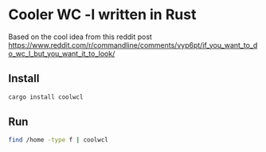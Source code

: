 # Cooler WC -l written in Rust

Based on the cool idea from this reddit post <https://www.reddit.com/r/commandline/comments/vyp6pt/if_you_want_to_do_wc_l_but_you_want_it_to_look/>

## Install

```bash
cargo install coolwcl
```

## Run

```bash
find /home -type f | coolwcl
```
